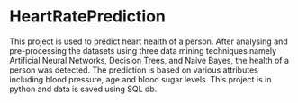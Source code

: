 # HeartRatePrediction
This project is used to predict heart health of a person. After analysing and pre-processing the datasets using three data mining techniques namely Artificial Neural Networks, Decision Trees, and Naive Bayes, the health of a person was detected. 
The prediction is based on various attributes including blood pressure, age and blood sugar levels.
This project is in python and data is saved using SQL db.
